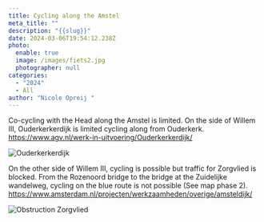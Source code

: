 ```yaml
---
title: Cycling along the Amstel
meta_title: ""
description: "{{slug}}"
date: 2024-03-06T19:54:12.238Z
photo:
  enable: true
  image: /images/fiets2.jpg
  photographer: null
categories:
  - "2024"
  - All
author: "Nicole Opreij "
---
```

Co-cycling with the Head along the Amstel is limited. On the side of Willem III, Ouderkerkerdijk is limited cycling along from Ouderkerk. https://www.agv.nl/werk-in-uitvoering/Ouderkerkerdijk/

![](/images/afbeelding-zorgvlied.png "Ouderkerkerdijk")

On the other side of Willem III, cycling is possible but traffic for Zorgvlied is blocked. From the Rozenoord bridge to the bridge at the Zuidelijke wandelweg, cycling on the blue route is not possible (See map phase 2). https://www.amsterdam.nl/projecten/werkzaamheden/overige/amsteldijk/

![](/images/afbeelding-zorgvlied.png "Obstruction Zorgvlied")
